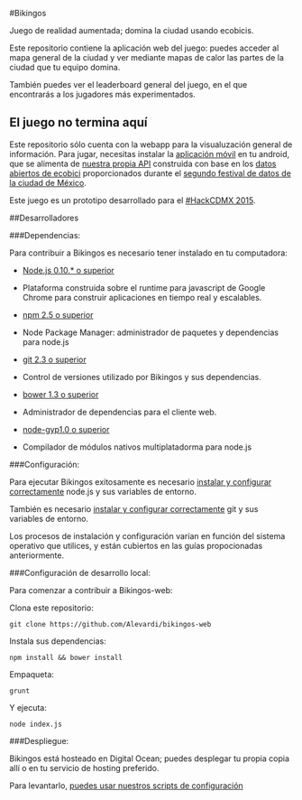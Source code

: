 #Bikingos

Juego de realidad aumentada; domina la ciudad usando ecobicis.

Este repositorio contiene la aplicación web del juego: puedes acceder al mapa general de la ciudad y ver mediante mapas de calor las partes de la ciudad que tu equipo domina.

También puedes ver el leaderboard general del juego, en el que encontrarás a los jugadores más experimentados.

## El juego no termina aquí

Este repositorio sólo cuenta con la webapp para la visualuzación general de información. Para jugar, necesitas instalar la [aplicación móvil](https://github.com/Alevardi/bikingos-app) en tu android, que se alimenta de [nuestra propia API](https://github.com/Alevardi/bikingos-api) construida con base en los [datos abiertos de ecobici](http://datos.labplc.mx/movilidad.info) proporcionados durante el [segundo festival de datos de la ciudad de México](http://hack.labcd.mx/).

Este juego es un prototipo desarrollado para el [#HackCDMX 2015](http://hack.labcd.mx/).

##Desarrolladores

###Dependencias:

Para contribuir a Bikingos es necesario tener instalado en tu computadora:

+ [Node.js 0.10.* o superior](https://nodejs.org/)
 - Plataforma construida sobre el runtime para javascript de Google Chrome para construir aplicaciones en tiempo real y escalables.
+ [npm 2.5 o superior](https://www.npmjs.com/)
 - Node Package Manager: administrador de paquetes y dependencias para node.js
+ [git 2.3 o superior](http://git-scm.com/)
 - Control de versiones utilizado por Bikingos y sus dependencias.
+ [bower 1.3 o superior](http://bower.io/)
 - Administrador de dependencias para el cliente web.
+ [node-gyp1.0 o superior](https://www.npmjs.com/package/node-gyp)
 - Compilador de módulos nativos multiplatadorma para node.js

###Configuración:

Para ejecutar Bikingos exitosamente es necesario [instalar y configurar correctamente](https://github.com/joyent/node/wiki/installation) node.js y sus variables de entorno.

También es necesario [instalar y configurar correctamente](http://git-scm.com/book/en/v2/Getting-Started-Installing-Git) git y sus variables de entorno.

Los procesos de instalación y configuración varían en función del sistema operativo que utilices, y están cubiertos en las guías propocionadas anteriormente.

###Configuración de desarrollo local:

Para comenzar a contribuir a Bikingos-web:

Clona este repositorio:

`git clone https://github.com/Alevardi/bikingos-web`

Instala sus dependencias:

`npm install && bower install`

Empaqueta:

`grunt`

Y ejecuta:

`node index.js`


###Despliegue:

Bikingos está hosteado en Digital Ocean; puedes desplegar tu propia copia allí o en tu servicio de hosting preferido.

Para levantarlo, [puedes usar nuestros scripts de configuración](https://gist.github.com/Alevardi/5d4ad514457ddd42ced8)
